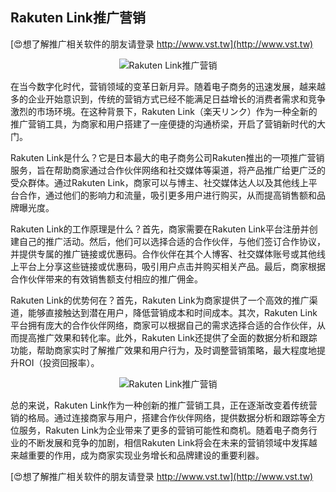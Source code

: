 ## **Rakuten Link推广营销**

[😍想了解推广相关软件的朋友请登录 http://www.vst.tw](http://www.vst.tw)

 <center><img src="https://vst.tw/MP4/tuiguang/png/1.png" alt="Rakuten Link推广营销"></center>

在当今数字化时代，营销领域的变革日新月异。随着电子商务的迅速发展，越来越多的企业开始意识到，传统的营销方式已经不能满足日益增长的消费者需求和竞争激烈的市场环境。在这种背景下，Rakuten Link（楽天リンク）作为一种全新的推广营销工具，为商家和用户搭建了一座便捷的沟通桥梁，开启了营销新时代的大门。

Rakuten Link是什么？它是日本最大的电子商务公司Rakuten推出的一项推广营销服务，旨在帮助商家通过合作伙伴网络和社交媒体等渠道，将产品推广给更广泛的受众群体。通过Rakuten Link，商家可以与博主、社交媒体达人以及其他线上平台合作，通过他们的影响力和流量，吸引更多用户进行购买，从而提高销售额和品牌曝光度。

Rakuten Link的工作原理是什么？首先，商家需要在Rakuten Link平台注册并创建自己的推广活动。然后，他们可以选择合适的合作伙伴，与他们签订合作协议，并提供专属的推广链接或优惠码。合作伙伴在其个人博客、社交媒体账号或其他线上平台上分享这些链接或优惠码，吸引用户点击并购买相关产品。最后，商家根据合作伙伴带来的有效销售额支付相应的推广佣金。

Rakuten Link的优势何在？首先，Rakuten Link为商家提供了一个高效的推广渠道，能够直接触达到潜在用户，降低营销成本和时间成本。其次，Rakuten Link平台拥有庞大的合作伙伴网络，商家可以根据自己的需求选择合适的合作伙伴，从而提高推广效果和转化率。此外，Rakuten Link还提供了全面的数据分析和跟踪功能，帮助商家实时了解推广效果和用户行为，及时调整营销策略，最大程度地提升ROI（投资回报率）。

 <center><img src="https://vst.tw/MP4/tuiguang/png/5.png" alt="Rakuten Link推广营销"></center>

总的来说，Rakuten Link作为一种创新的推广营销工具，正在逐渐改变着传统营销的格局。通过连接商家与用户，搭建合作伙伴网络，提供数据分析和跟踪等全方位服务，Rakuten Link为企业带来了更多的营销可能性和商机。随着电子商务行业的不断发展和竞争的加剧，相信Rakuten Link将会在未来的营销领域中发挥越来越重要的作用，成为商家实现业务增长和品牌建设的重要利器。

[😍想了解推广相关软件的朋友请登录 http://www.vst.tw](http://www.vst.tw)



